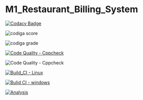 # M1_Restaurant_Billing_System

[![Codacy Badge](https://app.codacy.com/project/badge/Grade/2e5ffc559d7545d4b3b566a731f389c0)](https://www.codacy.com/gh/SunkaraSivaGanesh/M1_Restaurant_Billing_System/dashboard?utm_source=github.com&amp;utm_medium=referral&amp;utm_content=SunkaraSivaGanesh/M1_Restaurant_Billing_System&amp;utm_campaign=Badge_Grade)

![codiga score](https://api.codiga.io/project/32359/score/svg)

![codiga grade](https://api.codiga.io/project/32359/status/svg)

[![Code Quality - Cppcheck](https://github.com/SunkaraSivaGanesh/M1_Restaurant_Billing_System/actions/workflows/c-cpp.yml/badge.svg)](https://github.com/SunkaraSivaGanesh/M1_Restaurant_Billing_System/actions/workflows/c-cpp.yml)

![![Code Quality - Cppcheck](https://github.com/SunkaraSivaGanesh/M1_Restaurant_Billing_System/actions/workflows/c-cpp.yml/badge.svg)](https://github.com/SunkaraSivaGanesh/M1_Restaurant_Billing_System/actions/workflows/c-cpp.yml)

[![Build_CI - Linux](https://github.com/SunkaraSivaGanesh/M1_Restaurant_Billing_System/actions/workflows/Linux.yml/badge.svg)](https://github.com/SunkaraSivaGanesh/M1_Restaurant_Billing_System/actions/workflows/Linux.yml)

[![Bulid CI - windows](https://github.com/SunkaraSivaGanesh/M1_Restaurant_Billing_System/actions/workflows/Windows.yml/badge.svg)](https://github.com/SunkaraSivaGanesh/M1_Restaurant_Billing_System/actions/workflows/Windows.yml)

[![Analysis](https://github.com/SunkaraSivaGanesh/M1_Restaurant_Billing_System/actions/workflows/Analysis.yml/badge.svg)](https://github.com/SunkaraSivaGanesh/M1_Restaurant_Billing_System/actions/workflows/Analysis.yml)

